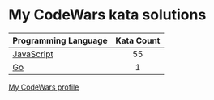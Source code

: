 # My CodeWars kata solutions

|    Programming Language  |    Kata Count  | 
|----------|:-------------:|
| [JavaScript](https://github.com/nikitapozdeev/programming-problems/tree/master/codewars/javascript) | 55 |
| [Go](https://github.com/nikitapozdeev/programming-problems/tree/master/codewars/go) | 1 |

[My CodeWars profile](https://www.codewars.com/users/crabn3bula)
